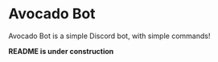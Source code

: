 # Avocado Bot
Avocado Bot is a simple Discord bot, with simple commands!

**README is under construction**
